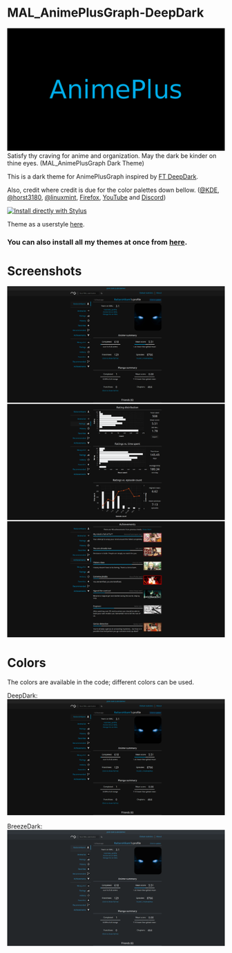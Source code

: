 # MAL_AnimePlusGraph-DeepDark
![alt tag](./Images/AnimePlus%20-%20DeepDark.png)
Satisfy thy craving for anime and organization. May the dark be kinder on thine eyes. (MAL_AnimePlusGraph Dark Theme)

This is a dark theme for AnimePlusGraph inspired by [FT DeepDark](https://addons.mozilla.org/en-US/firefox/addon/ft-deepdark/?src=search). 

Also, credit where credit is due for the color palettes down bellow. ([@KDE](https://github.com/KDE), [@horst3180](https://github.com/horst3180), [@linuxmint](https://github.com/linuxmint), [Firefox](https://www.mozilla.org/en-US/firefox/new/), [YouTube](https://www.youtube.com/) and [Discord](https://discordapp.com/))


[![Install directly with Stylus](https://img.shields.io/badge/Install%20directly%20with-Stylus-285959.svg)](https://gitlab.com/RaitaroH/MAL_AnimePlusGraph-DeepDark/raw/master/MAL_AnimePlusGraphDeepDark.user.css)

Theme as a userstyle [here](https://openusercss.org/theme/5a698cfab57fc10b000e1112).

### **You can also install all my themes at once from [here](https://gitlab.com/RaitaroH/Import-All-Deepdark).**


# Screenshots
![alt tag](./Images/MainPage.png)
![alt tag](./Images/Ratings.png)
![alt tag](./Images/Achievements.png)

# Colors 
The colors are available in the code; different colors can be used.

DeepDark:
![alt tag](./Images/MainPage.png)

BreezeDark:
![alt tag](./Images/BreezeDark.png)

